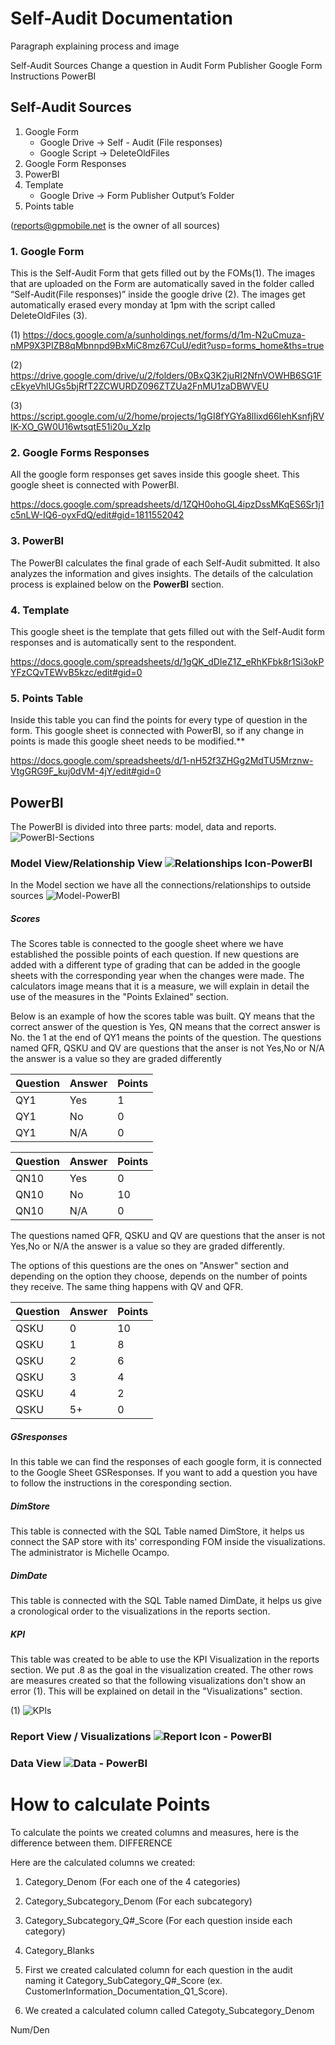 # Self-Audit Documentation

Paragraph explaining process and image

Self-Audit Sources
Change a question in Audit
Form Publisher
Google Form Instructions
PowerBI 


## Self-Audit Sources

1. Google Form
   - Google Drive → Self - Audit (File responses) 
   - Google Script → DeleteOldFiles
2. Google Form Responses
3. PowerBI
4. Template
   - Google Drive → Form Publisher Output’s Folder
5. Points table 

(reports@gpmobile.net is the owner of all sources)



### 1. Google Form

This is the Self-Audit Form that gets filled out by the FOMs(1). The images that are uploaded on the Form are automatically saved in the folder called “Self-Audit(File responses)” inside the google drive (2). The images get automatically erased every monday at 1pm with the script called DeleteOldFiles (3).

(1) https://docs.google.com/a/sunholdings.net/forms/d/1m-N2uCmuza-nMP9X3PIZB8qMbnnpd9BxMiC8mz67CuU/edit?usp=forms_home&ths=true

(2) https://drive.google.com/drive/u/2/folders/0BxQ3K2juRI2NfnVOWHB6SG1FcEkyeVhlUGs5bjRfT2ZCWURDZ096ZTZUa2FnMU1zaDBWVEU

(3) https://script.google.com/u/2/home/projects/1gGI8fYGYa8lIixd66IehKsnfjRVIK-XO_GW0U16wtsqtE51i20u_XzIp

### 2. Google Forms Responses

All the google form responses get saves inside this google sheet. This google sheet is connected with PowerBI.

https://docs.google.com/spreadsheets/d/1ZQH0ohoGL4ipzDssMKqES6Sr1j1c5nLW-IQ6-oyxFdQ/edit#gid=1811552042



### 3. PowerBI


The PowerBI calculates the final grade of each Self-Audit  submitted. It also analyzes the information and gives insights. The details of the calculation process is explained below on the **PowerBI** section.



### 4. Template

This google sheet is the template that gets filled out with the Self-Audit form responses and is automatically sent to the respondent. 


https://docs.google.com/spreadsheets/d/1gQK_dDIeZ1Z_eRhKFbk8r1Si3okPYFzCQvTEWvB5kzc/edit#gid=0



### 5. Points Table

Inside this table you can find the points for every type of question in the form. This google sheet is connected with PowerBI, so if any change in points is made this google sheet needs to be modified.**

https://docs.google.com/spreadsheets/d/1-nH52f3ZHGg2MdTU5Mrznw-VtgGRG9F_kuj0dVM-4jY/edit#gid=0



## PowerBI

The PowerBI is divided into three parts: model, data and reports.
![PowerBI-Sections](https://user-images.githubusercontent.com/49915213/58035169-d3289200-7aed-11e9-9194-aafa22b85694.PNG)


### Model View/Relationship View ![Relationships Icon-PowerBI](https://user-images.githubusercontent.com/49915213/58035195-e2a7db00-7aed-11e9-94db-262d05573621.PNG) 


In the Model section we have all the connections/relationships to outside sources
![Model-PowerBI](https://user-images.githubusercontent.com/49915213/58035152-c310b280-7aed-11e9-8f7b-eef37cf68944.PNG)

##### Scores
The Scores table is connected to the google sheet where we have established the possible points of each question. If new questions are added with a different type of grading that can be added in the google sheets with the corresponding year when the changes were made. The calculators image means that it is a measure, we will explain in detail the use of the measures in the "Points Exlained" section.

Below is an example of how the scores table was built. QY means that the correct answer of the question is Yes, QN means that the correct answer is No. the 1 at the end of QY1 means the points of the question. The questions named QFR, QSKU and QV are questions that the anser is not Yes,No or N/A the answer is a value so they are graded differently

Question | Answer | Points
--- | --- | ---
QY1 | Yes | 1
QY1 | No | 0
QY1 | N/A | 0

Question | Answer | Points
--- | --- | ---
QN10 | Yes | 0
QN10 | No | 10
QN10 | N/A | 0

The questions named QFR, QSKU and QV are questions that the anser is not Yes,No or N/A the answer is a value so they are graded differently.

The options of this questions are the ones on "Answer" section and depending on the option they choose, depends on the number of points they receive. The same thing happens with QV and QFR.

Question | Answer | Points
--- | --- | ---
QSKU | 0 | 10
QSKU | 1 | 8
QSKU | 2 | 6
QSKU | 3 | 4
QSKU | 4 | 2
QSKU | 5+ | 0


##### GSresponses
In this table we can find the responses of each google form, it is connected to the Google Sheet GSResponses. If you want to add a question you have to follow the instructions in the coresponding section.

##### DimStore
This table is connected with the SQL Table named DimStore, it helps us connect the SAP store with its' corresponding FOM inside the visualizations. The administrator is Michelle Ocampo.

##### DimDate
This table is connected with the SQL Table named DimDate, it helps us give a cronological order to the visualizations in the reports section.

##### KPI
This table was created to be able to use the KPI Visualization in the reports section. We put .8 as the goal in the visualization created. The other rows are measures created so that the following visualizations don't show an error (1). This will be explained on detail in the "Visualizations" section.

(1) ![KPIs](https://user-images.githubusercontent.com/49915213/58045451-27407000-7b08-11e9-982a-d25a97015bb5.PNG)



 
 ### Report View / Visualizations  ![Report Icon - PowerBI](https://user-images.githubusercontent.com/49915213/58034650-ab84fa00-7aec-11e9-9040-39fc569f4e6b.PNG)



### Data View  ![Data - PowerBI](https://user-images.githubusercontent.com/49915213/58034999-72995500-7aed-11e9-8b4e-44a9e00e680e.PNG)



# How to calculate Points

To calculate the points we created columns and measures, here is the difference between them. DIFFERENCE

Here are the calculated columns we created:
1. Category_Denom (For each one of the 4 categories)
2. Category_Subcategory_Denom (For each subcategory)
3. Category_Subcategory_Q#_Score (For each question inside each category)
4. Category_Blanks


1. First we created calculated column for each question in the audit naming it Category_SubCategory_Q#_Score (ex. CustomerInformation_Documentation_Q1_Score).
2. We created a calculated column called Categoty_Subcategory_Denom

Num/Den









